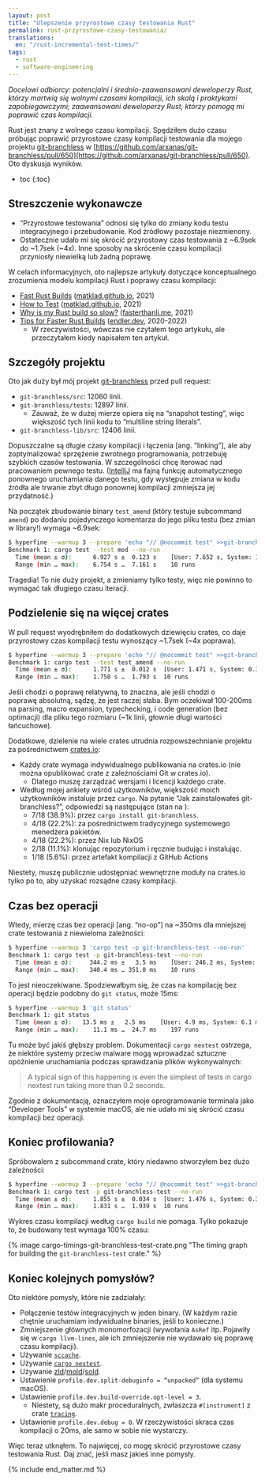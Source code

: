 ```yaml
---
layout: post
title: "Ulepszenie przyrostowe czasy testowania Rust"
permalink: rust-przyrostowe-czasy-testowania/
translations:
  en: "/rust-incremental-test-times/"
tags:
  - rust
  - software-engineering
---
```


_Docelowi odbiorcy: potencjalni i średnio-zaawansowani deweloperzy Rust, którzy martwią się wolnymi czasami kompilacji, ich skalą i praktykami zapobiegawczymi; zaawansowani deweloperzy Rust, którzy pomogą mi poprawić czas kompilacji._

Rust jest znany z wolnego czasu kompilacji. Spędziłem dużo czasu próbując poprawić przyrostowe czasy kompilacji testowania dla mojego projektu [git-branchless](https://github.com/arxanas/git-branchless) w [https://github.com/arxanas/git-branchless/pull/650](https://github.com/arxanas/git-branchless/pull/650). Oto dyskusja wyników.

* toc
{:toc}

## Streszczenie wykonawcze



* “Przyrostowe testowania” odnosi się tylko do zmiany kodu testu integracyjnego i przebudowanie. Kod źródłowy pozostaje niezmienony.
* Ostatecznie udało mi się skrócić przyrostowy czas testowania z ~6.9sek do ~1.7sek (~4x). Inne sposoby na skrócenie czasu kompilacji przyniosły niewielką lub żadną poprawę.

W celach informacyjnych, oto najlepsze artykuły dotyczące konceptualnego zrozumienia modelu kompilacji Rust i poprawy czasu kompilacji:



* [Fast Rust Builds](https://matklad.github.io/2021/09/04/fast-rust-builds.html) ([matklad.github.io](https://matklad.github.io), 2021)
* [How to Test](https://matklad.github.io/2021/05/31/how-to-test.html) ([matklad.github.io](https://matklad.github.io), 2021)
* [Why is my Rust build so slow?](https://fasterthanli.me/articles/why-is-my-rust-build-so-slow) ([fasterthanli.me](https://fasterthanli.me/), 2021)
* [Tips for Faster Rust Builds](https://endler.dev/2020/rust-compile-times/) ([endler.dev](https://endler.dev), 2020-2022)
    * W rzeczywistości, wówczas nie czytałem tego artykułu, ale przeczytałem kiedy napisałem ten artykuł.


## Szczegóły projektu

Oto jak duży był mój projekt [git-branchless](https://github.com/arxanas/git-branchless) przed pull request:



* `git-branchless/src`: 12060 linii.
* `git-branchless/tests`: 12897 linii.
    * Zauważ, że w dużej mierze opiera się na “snapshot testing”, więc większość tych linii kodu to “multiline string literals”.
* `git-branchless-lib/src`: 12406 linii.

 Dopuszczalne są długie czasy kompilacji i łączenia [ang. “linking”], ale aby zoptymalizować sprzężenie zwrotnego programowania, potrzebuję szybkich czasów testowania. W szczególności chcę iterować nad pracowaniem pewnego testu. ([IntelliJ](https://www.jetbrains.com/idea/) ma fajną funkcję automatycznego ponownego uruchamiania danego testu, gdy występuje zmiana w kodu źródła ale trwanie zbyt długo ponownej kompilacji zmniejsza jej przydatność.)

Na początek zbudowanie binary `test_amend` (który testuje subcommand `amend`) po dodaniu pojedynczego komentarza do jego pliku testu (bez zmian w library!) wymaga ~6.9sek:

```bash
$ hyperfine --warmup 3 --prepare 'echo "// @nocommit test" >>git-branchless/tests/command/test_amend.rs' 'cargo test --test mod --no-run'   
Benchmark 1: cargo test --test mod --no-run
  Time (mean ± σ):      6.927 s ±  0.123 s    [User: 7.652 s, System: 1.738 s]
  Range (min … max):    6.754 s …  7.161 s    10 runs
```

Tragedia! To nie duży projekt, a zmieniamy tylko testy, więc nie powinno to wymagać tak długiego czasu iteracji.


## Podzielenie się na więcej crates

W pull request wyodrębniłem do dodatkowych dziewięciu crates, co daje przyrostowy czas kompilacji testu wynoszący ~1.7sek (~4x poprawa).

```bash
$ hyperfine --warmup 3 --prepare 'echo "// @nocommit test" >>git-branchless/tests/test_amend.rs' 'cargo test --test test_amend --no-run'   
Benchmark 1: cargo test --test test_amend --no-run
  Time (mean ± σ):  	1.771 s ±  0.012 s	[User: 1.471 s, System: 0.330 s]
  Range (min … max):	1.750 s …  1.793 s	10 runs
```

Jeśli chodzi o poprawę relatywną, to znaczna, ale jeśli chodzi o poprawę absolutną, sądzę, że jest raczej słaba. Bym oczekiwał 100-200ms na parsing, macro expansion, typechecking, i code generation (bez optimacji) dla pliku tego rozmiaru (~1k linii, głownie długi wartości łańcuchowe).

Dodatkowe, dzielenie na wiele crates utrudnia rozpowszechnianie projektu za pośrednictwem [crates.io](https://crates.io/):



* Każdy crate wymaga indywidualnego publikowania na crates.io (nie można opublikować crate z zależnościami Git w crates.io).
    * Dlatego muszę zarządzać wersjami i licencji każdego crate.
* Według mojej ankiety wśród użytkowników, większość moich użytkowników instaluje przez `cargo`. Na pytanie “Jak zainstalowałeś git-branchless?”, odpowiedzi są następujące (stan na ):
    * 7/18 (38.9%): przez `cargo install git-branchless`.
    * 4/18 (22.2%): za pośrednictwem tradycyjnego systemowego menedżera pakietów.
    * 4/18 (22.2%): przez Nix lub NixOS
    * 2/18 (11.1%): klonując repozytorium i ręcznie budując i instalując.
    * 1/18 (5.6%): przez artefakt kompilacji z GitHub Actions

Niestety, muszę publicznie udostępniać wewnętrzne moduły na crates.io tylko po to, aby uzyskać rozsądne czasy kompilacji.


## Czas bez operacji

Wtedy, mierzę czas bez operacji [ang. “no-op”] na ~350ms dla mniejszej crate testowania z niewieloma zależności:

```bash
$ hyperfine --warmup 3 'cargo test -p git-branchless-test --no-run' 		 
Benchmark 1: cargo test -p git-branchless-test --no-run
  Time (mean ± σ):     344.2 ms ±   3.5 ms    [User: 246.2 ms, System: 91.9 ms]
  Range (min … max):   340.4 ms … 351.0 ms    10 runs
```

To jest nieoczekiwane. Spodziewałbym się, że czas na kompilację bez operacji będzie podobny do `git status`, może 15ms:

```bash
$ hyperfine --warmup 3 'git status'
Benchmark 1: git status
  Time (mean ± σ): 	 13.5 ms ±   2.5 ms    [User: 4.9 ms, System: 6.1 ms]
  Range (min … max):    11.1 ms …  24.7 ms    197 runs
```

Tu może być jakiś głębszy problem. Dokumentacji `cargo nextest` ostrzega, że niektóre systemy przeciw malware mogą wprowadzać sztuczne opóźnienie uruchamiania podczas sprawdzania plików wykonywalnych:

> A typical sign of this happening is even the simplest of tests in cargo nextest run taking more than 0.2 seconds.

Zgodnie z dokumentacją, oznaczyłem moje oprogramowanie terminala jako “Developer Tools” w systemie macOS, ale nie udało mi się skrócić czasu kompilacji bez operacji.


## Koniec profilowania?

Spróbowalem z subcommand crate, który niedawno stworzyłem bez dużo zaleźności:

```bash
$ hyperfine --warmup 3 --prepare 'echo "// @nocommit test" >>git-branchless-test/tests/test_test.rs' 'cargo test -p git-branchless-test --no-run'
Benchmark 1: cargo test -p git-branchless-test --no-run
  Time (mean ± σ):  	1.855 s ±  0.034 s	[User: 1.476 s, System: 0.335 s]
  Range (min … max):	1.831 s …  1.939 s	10 runs
```

Wykres czasu kompilacji według `cargo build` nie pomaga. Tylko pokazuje to, że budowany test wymaga 100% czasu:

{% image cargo-timings-git-branchless-test-crate.png "The timing graph for building the `git-branchless-test` crate." %}



## Koniec kolejnych pomysłów?

Oto niektóre pomysły, które nie zadziałały:



* Połączenie testów integracyjnych w jeden binary. (W każdym razie chętnie uruchamiam indywidualne binaries, jeśli to konieczne.)
* Zmniejszenie głównych monomorfozacji (wywołania `AsRef` itp. Pojawiły się w `cargo llvm-lines`, ale ich zmniejszenie nie wydawało się poprawę czasu kompilacji).
* Używanie [`sccache`](https://github.com/mozilla/sccache).
* Używanie [`cargo nextest`](https://nexte.st/).
* Używanie [zld](https://github.com/michaeleisel/zld)/[mold](https://github.com/rui314/mold)/[sold](https://github.com/bluewhalesystems/sold).
* Ustawienie `profile.dev.split-debuginfo = “unpacked”` (dla systemu macOS).
* Ustawienie `profile.dev.build-override.opt-level = 3`.
    * Niestety, są dużo makr proceduralnych, zwłaszcza `#[instrument]` z crate [`tracing`](https://docs.rs/tracing/latest/tracing/).
* Ustawienie `profile.dev.debug = 0`. W rzeczywistości skraca czas kompilacji o 20ms, ale samo w sobie nie wystarczy.

Więc teraz utknąłem. To najwięcej, co mogę skrócić przyrostowe czasy testowania Rust. Daj znać, jeśli masz jakieś inne pomysły.

{% include end_matter.md %}

